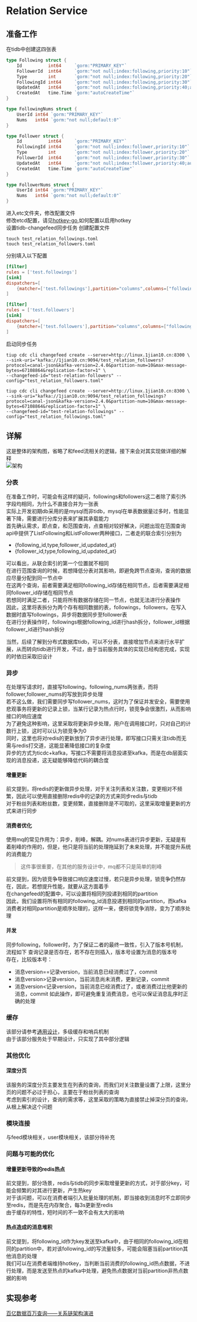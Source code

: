 # Relation Service
## 准备工作
在tidb中创建这四张表
```go
type Following struct {
	Id          int64     `gorm:"PRIMARY_KEY"`
	FollowerId  int64     `gorm:"not null;index:following,priority:10"`
	Type        int       `gorm:"not null;index:following,priority:20"`
	FollowingId int64     `gorm:"not null;index:following,priority:30"`
	UpdatedAt   int64     `gorm:"not null;index:following,priority:40;autoUpdateTime:nano"`
	CreatedAt   time.Time `gorm:"autoCreateTime"`
}

type FollowingNums struct {
	UserId int64 `gorm:"PRIMARY_KEY"`
	Nums   int64 `gorm:"not null;default:0"`
}

type Follower struct {
	Id          int64     `gorm:"PRIMARY_KEY"`
	FollowingId int64     `gorm:"not null;index:follower,priority:10"`
	Type        int       `gorm:"not null;index:follower,priority:20"`
	FollowerId  int64     `gorm:"not null;index:follower,priority:30"`
	UpdatedAt   int64     `gorm:"not null;index:follower,priority:40;autoUpdateTime:nano"`
	CreatedAt   time.Time `gorm:"autoCreateTime"`
}

type FollowerNums struct {
	UserId int64 `gorm:"PRIMARY_KEY"`
	Nums   int64 `gorm:"not null;default:0"`
}
```
进入etc文件夹，修改配置文件  
修改etcd配置，请见[hotkey-go](../../pkg/hotkey-go/README.md),如何配置以启用hotkey  
设置tidb-changefeed同步任务
创建配置文件
```shell
touch test_relation_followings.toml 
touch test_relation_followers.toml
```
分别填入以下配置
```toml
[filter]
rules = ['test.followings']
[sink]
dispatchers=[
    {matcher=['test.followings'],partition="columns",columns=["following_id"]},
]
```
```toml
[filter]
rules = ['test.followers']
[sink]
dispatchers=[
    {matcher=['test.followers'],partition="columns",columns=["following_id"]},
]
```
启动同步任务
```shell 
tiup cdc cli changefeed create --server=http://linux.1jian10.cn:8300 \
--sink-uri="kafka://1jian10.cn:9094/test_relation_followers?protocol=canal-json&kafka-version=2.4.0&partition-num=10&max-message-bytes=67108864&replication-factor=1" \
--changefeed-id="test-relation-followers" --config="test_relation_followers.toml"
```
```shell 
tiup cdc cli changefeed create --server=http://linux.1jian10.cn:8300 \
--sink-uri="kafka://1jian10.cn:9094/test_relation_followings?protocol=canal-json&kafka-version=2.4.0&partition-num=10&max-message-bytes=67108864&replication-factor=1" \
--changefeed-id="test-relation-followings" --config="test_relation_followings.toml"
```
## 详解
这是整体的架构图，省略了和feed流相关的逻辑，接下来会对其实现做详细的解释  
![架构](../../img/relation概览.png)  
### 分表
在准备工作时，可能会有这样的疑问，followings和followers这二者除了索引外字段均相同，为什么不直接合并为一张表  
实际上开发初期db采用的是mysql而非tidb，mysql在单表数据量过多时，性能显著下降，需要进行分库分表来扩展其承载能力  
首先确认需求，即点查，和范围查询，点查相对较好解决，问题出现在范围查询  
api中提供了ListFollowing和ListFollower两种接口，二者走的联合索引分别为
- {following_id,type,follower_id,updated_at}
- {follower_id,type,following_id,updated_at}
  
可以看出，从联合索引的第一个位置就不相同  
在进行范围查询的时候，若想降低分表对其影响，即避免跨节点查询，查询的数据应尽量分配到同一节点中  
在这两个查询，前者需要满足相同following_id存储在相同节点，后者需要满足相同follower_id存储在相同节点  
若想同时满足二者，只能将所有数据存储在同一节点，也就无法进行分表操作  
因此，这里将表拆分为两个存有相同数据的表，followings，followers，在写入数据时直写followings，异步将数据同步至follower表  
在进行分表操作时，followings根据following_id进行hash拆分，follower_id根据follower_id进行hash拆分  

当然，后续了解到分布式数据库tidb，可以不分表，直接增加节点来进行水平扩展，从而转向tidb进行开发，不过，由于当前服务具体的实现已经构思完成，实现的时依旧采取旧设计  

### 异步
在处理写请求时，直接写following，following_nums两张表，而将follower,follower_nums的写放到异步处理  
若不这么做，我们需要同步写follower_nums，这时为了保证并发安全，需要使用悲观事务将更新的记录上锁，当某行记录为热点行时，锁竞争会很激烈，从而影响接口的响应速度  
为了避免这种影响，这里采取将更新异步处理，用户在调用接口时，只对自己的计数行上锁，这时可以认为锁竞争为0  
同时，这里也将对redis的更新放到了异步进行处理，即写接口只需关注tidb而无需与redis打交道，这能显著降低接口的复杂度  
异步的方式为ticdc+kafka，写接口不需要将消息投递至kafka，而是在db层面实现的消息投递，这无疑能够降低代码的耦合度  
#### 增量更新
前文提到，将redis的更新做异步处理，对于关注列表和关注数，变更相对不频繁，因此可以使用直接删除redis中的记录的方式来同步redis与tidb  
对于粉丝列表和粉丝数，变更频繁，直接删除是不可取的，这里采取增量更新的方式来进行同步  
#### 消费者优化
使用mq的常见作用为：异步，削峰，解耦。对nums表进行异步更新，无疑是有着削峰的作用的，但是，他只是将当前的处理拖延到了未来处理，并不能提升系统的消费能力
> 这件事很重要，在其他的服务设计中，mq都不只是简单的削峰

前文提到，因为锁竞争导致接口响应速度过慢，若只是异步处理，锁竞争仍然存在，因此，若想提升性能，就要从这方面着手  
在changefeed的配置中，可以设置将相同列投递到相同的partition  
因此，我们设置将所有相同的following_id消息投递到相同的partition，而kafka消费者对相同partition是顺序处理的，这样一来，便将锁竞争消除，变为了顺序处理  
#### 并发
同步following，follower时，为了保证二者的最终一致性，引入了版本号机制，流程如下
查询记录是否存在，若不存在则插入，版本号设置为消息的版本号  
存在，比较版本号：
- 消息version==记录version，当前消息已经消费过了，commit
- 消息version>记录version，当前消息尚未消费，更新记录，commit
- 消息version<记录version，当前消息已经消费过了，或者消费过比他更新的消息，commit
如此操作，即可避免重复消费消息，也可以保证消息乱序时正确的处理

### 缓存
该部分请参考[通用设计](../README.md)，多级缓存和哨兵机制  
由于该部分服务处于早期设计，只实现了其中部分逻辑  

### 其他优化

#### 深度分页
该服务的深度分页主要发生在列表的查询，而我们对关注数量设置了上限，这里分页的问题不必过于担心，主要在于粉丝列表的查询  
考虑到索引的设计，查询的需求等，这里采取的策略为直接禁止掉深分页的查询，从根上解决这个问题

### 模块连接
与feed模块相关，user模块相关，该部分待补充

### 问题与可能的优化
#### 增量更新导致的redis热点 
前文提到，部分场景，redis与tidb的同步采取增量更新的方式，对于部分key，可能会频繁的对其进行更新，产生热key  
对于该问题，可以在消费者端引入批量处理的机制，即当接收到消息时不立即同步至redis，而是先在内存聚合，每3s更新至redis  
由于缓存的特性，短时间的不一致不会有太大的影响
#### 热点造成的消息堆积 
前文提到，将following_id作为key发送至kafka中，由于相同的following_id在相同的partition中，若对该following_id的写流量较多，可能会阻塞当前partition其他消息的处理  
我们可以在消费者端维持hotkey，当判断当前消费的following_id热点数据，不进行处理，而是发送至热点的kafka中处理，避免热点数据对当前partition非热点数据的影响

## 实现参考
[百亿数据百万查询——关系链架构演进](https://www.bilibili.com/opus/803956034838200393)








